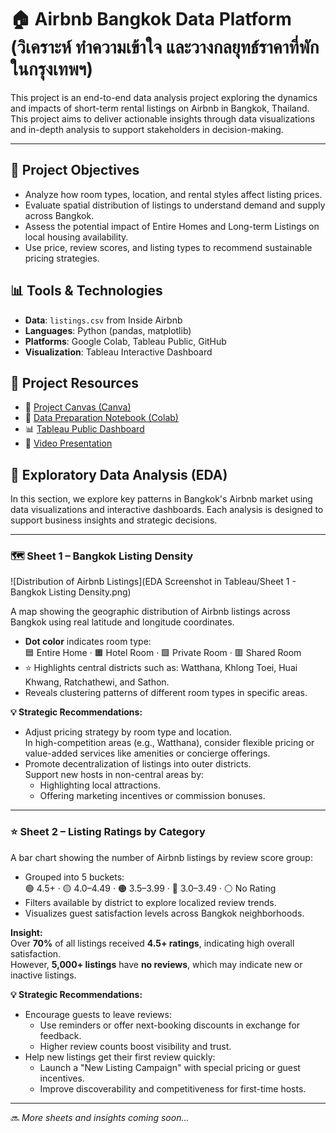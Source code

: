 # 🏠 Airbnb Bangkok Data Platform <br> (วิเคราะห์ ทำความเข้าใจ และวางกลยุทธ์ราคาที่พักในกรุงเทพฯ)

This project is an end-to-end data analysis project exploring the dynamics and impacts of short-term rental listings on Airbnb in Bangkok, Thailand. This project aims to deliver actionable insights through data visualizations and in-depth analysis to support stakeholders in decision-making.

---

## 📌 Project Objectives

- Analyze how room types, location, and rental styles affect listing prices.
- Evaluate spatial distribution of listings to understand demand and supply across Bangkok.
- Assess the potential impact of Entire Homes and Long-term Listings on local housing availability.
- Use price, review scores, and listing types to recommend sustainable pricing strategies.
  

## 📊 Tools & Technologies

- **Data**: `listings.csv` from Inside Airbnb  
- **Languages**: Python (pandas, matplotlib)  
- **Platforms**: Google Colab, Tableau Public, GitHub  
- **Visualization**: Tableau Interactive Dashboard

## 🔗 Project Resources

- 📄 [Project Canvas (Canva)](https://www.canva.com/design/DAGmXjOI3l0/ziHAPmuQZ_6Li6dkWGW9RQ/edit?utm_content=DAGmXjOI3l0&utm_campaign=designshare&utm_medium=link2&utm_source=sharebutton)
- 🧮 [Data Preparation Notebook (Colab)](https://colab.research.google.com/drive/1-02Nbqbo4TElalLMlemI1xjEYGpQB7U3?usp=sharing)
- 📊 [Tableau Public Dashboard](https://your-tableau-link-here)
- 🎥 [Video Presentation](https://your-youtube-link-here)

  
## 🧭 Exploratory Data Analysis (EDA)

In this section, we explore key patterns in Bangkok's Airbnb market using data visualizations and interactive dashboards. Each analysis is designed to support business insights and strategic decisions.

---

### 🗺️ Sheet 1 – Bangkok Listing Density

![Distribution of Airbnb Listings](EDA Screenshot in Tableau/Sheet 1 - Bangkok Listing Density.png)

A map showing the geographic distribution of Airbnb listings across Bangkok using real latitude and longitude coordinates.

- **Dot color** indicates room type:  
  🟦 Entire Home · 🟧 Hotel Room · 🟩 Private Room · 🟥 Shared Room  
- ⭐ Highlights central districts such as: Watthana, Khlong Toei, Huai Khwang, Ratchathewi, and Sathon.
- Reveals clustering patterns of different room types in specific areas.

**💡 Strategic Recommendations:**

- Adjust pricing strategy by room type and location.  
  In high-competition areas (e.g., Watthana), consider flexible pricing or value-added services like amenities or concierge offerings.
- Promote decentralization of listings into outer districts.  
  Support new hosts in non-central areas by:
  - Highlighting local attractions.
  - Offering marketing incentives or commission bonuses.

---

### ⭐ Sheet 2 – Listing Ratings by Category

A bar chart showing the number of Airbnb listings by review score group:

- Grouped into 5 buckets:  
  🟢 4.5+ · 🟡 4.0–4.49 · 🟠 3.5–3.99 · 🔴 3.0–3.49 · ⚪ No Rating
- Filters available by district to explore localized review trends.
- Visualizes guest satisfaction levels across Bangkok neighborhoods.

**Insight:**  
Over **70%** of all listings received **4.5+ ratings**, indicating high overall satisfaction.  
However, **5,000+ listings** have **no reviews**, which may indicate new or inactive listings.

**💡 Strategic Recommendations:**

- Encourage guests to leave reviews:  
  - Use reminders or offer next-booking discounts in exchange for feedback.
  - Higher review counts boost visibility and trust.
- Help new listings get their first review quickly:
  - Launch a "New Listing Campaign" with special pricing or guest incentives.
  - Improve discoverability and competitiveness for first-time hosts.

---

🔜 _More sheets and insights coming soon..._
